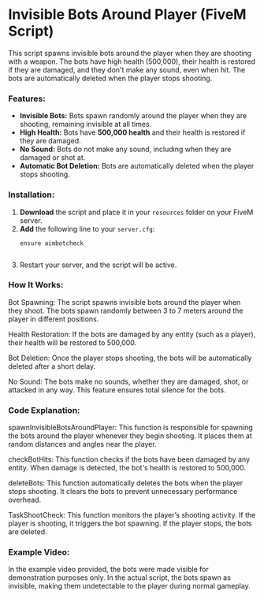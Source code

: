 # Invisible Bots Around Player (FiveM Script)

This script spawns invisible bots around the player when they are shooting with a weapon. The bots have high health (500,000), their health is restored if they are damaged, and they don't make any sound, even when hit. The bots are automatically deleted when the player stops shooting. 

### Features:
- **Invisible Bots:** Bots spawn randomly around the player when they are shooting, remaining invisible at all times.
- **High Health:** Bots have **500,000 health** and their health is restored if they are damaged.
- **No Sound:** Bots do not make any sound, including when they are damaged or shot at.
- **Automatic Bot Deletion:** Bots are automatically deleted when the player stops shooting.

### Installation:
1. **Download** the script and place it in your `resources` folder on your FiveM server.
2. **Add** the following line to your `server.cfg`:
   ```plaintext
   ensure aimbotcheck


3. Restart your server, and the script will be active.

### How It Works:

Bot Spawning: The script spawns invisible bots around the player when they shoot. The bots spawn randomly between 3 to 7 meters around the player in different positions.

Health Restoration: If the bots are damaged by any entity (such as a player), their health will be restored to 500,000.

Bot Deletion: Once the player stops shooting, the bots will be automatically deleted after a short delay.

No Sound: The bots make no sounds, whether they are damaged, shot, or attacked in any way. This feature ensures total silence for the bots.





### Code Explanation:

spawnInvisibleBotsAroundPlayer: This function is responsible for spawning the bots around the player whenever they begin shooting. It places them at random distances and angles near the player.

checkBotHits: This function checks if the bots have been damaged by any entity. When damage is detected, the bot's health is restored to 500,000.

deleteBots: This function automatically deletes the bots when the player stops shooting. It clears the bots to prevent unnecessary performance overhead.

TaskShootCheck: This function monitors the player’s shooting activity. If the player is shooting, it triggers the bot spawning. If the player stops, the bots are deleted.



### Example Video:

In the example video provided, the bots were made visible for demonstration purposes only. In the actual script, the bots spawn as invisible, making them undetectable to the player during normal gameplay.

